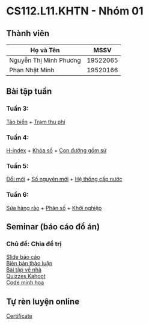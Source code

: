 # CS112.L11.KHTN - Nhóm 01
## Thành viên
| Họ và Tên              | MSSV     |
|------------------------|----------|
| Nguyễn Thị Minh Phương | 19522065 |
| Phan Nhật Minh         | 19520166 |
## Bài tập tuần
### Tuần 3:

<a href="https://github.com/irissphan/CS112.L21.KHTN/blob/main/BaiTap/week03/docs/TaoBien.ipynb">
  Tảo biển</a> + <a href="https://github.com/irissphan/CS112.L21.KHTN/blob/main/BaiTap/week03/docs/TramThuPhi.ipynb ">
  Trạm thu phí</a>

### Tuần 4:
<a href="https://github.com/irissphan/CS112.L21.KHTN/blob/main/BaiTapTuan/week04/docs/H_index.ipynb">
  H-index</a> + <a href="https://github.com/irissphan/CS112.L21.KHTN/blob/main/BaiTapTuan/week04/docs/khoaSo.ipynb">
  Khóa số</a> + <a href="https://github.com/irissphan/CS112.L21.KHTN/blob/main/BaiTapTuan/week04/docs/conDuongGomSu.ipynb">
  Con đường gốm sứ</a>

### Tuần 5:
<a href="https://github.com/irissphan/CS112.L21.KHTN/blob/main/BaiTapTuan/week05/docs/doiMoi.ipynb">Đổi mới</a> + <a href="https://github.com/irissphan/CS112.L21.KHTN/blob/main/BaiTapTuan/week05/docs/soNguyenMoi.ipynb">
 Số nguyên mới</a> + <a href="https://github.com/irissphan/CS112.L21.KHTN/blob/main/BaiTapTuan/week05/docs/heThongCapNuoc.ipynb">
  Hệ thống cấp nước</a>

### Tuần 6:

<a href="https://github.com/irissphan/CS112.L21.KHTN/blob/main/BaiTapTuan/week05/docs/heThongCapNuoc.ipynb"> Sửa hàng rào</a> + <a href="https://github.com/irissphan/CS112.L21.KHTN/blob/main/BaiTapTuan/week05/docs/heThongCapNuoc.ipynb">
  Phân số</a> + <a href="https://github.com/irissphan/CS112.L21.KHTN/blob/main/BaiTapTuan/week05/docs/heThongCapNuoc.ipynb">
Khởi nghiệp</a>

## Seminar (báo cáo đồ án)
### Chủ đề: Chia để trị
<a href="https://github.com/irissphan/CS112.L21.KHTN/blob/main/%5BSeminar%5D%20Divide-and-Conquer/Slide-b%C3%A1o-c%C3%A1o.pdf">
Slide báo cáo</a>

<br>

<a href="https://github.com/irissphan/CS112.L21.KHTN/blob/main/%5BSeminar%5D%20Divide-and-Conquer/Bi%C3%AAn-b%E1%BA%A3n-th%E1%BA%A3o-lu%E1%BA%ADn.pdf">
Biên bản thảo luận</a>

<br>

<a href="https://github.com/irissphan/CS112.L21.KHTN/blob/main/%5BSeminar%5D%20Divide-and-Conquer/B%C3%A0i-t%E1%BA%ADp-v%E1%BB%81-nh%C3%A0.pdf">
Bài tập về nhà</a>

<br>

<a href="https://github.com/irissphan/CS112.L21.KHTN/blob/main/%5BSeminar%5D%20Divide-and-Conquer/Quizzes-Kahoot.pdf">
Quizzes Kahoot</a>

<br>

<a href="https://github.com/irissphan/CS112.L21.KHTN/blob/main/%5BSeminar%5D%20Divide-and-Conquer/Code-minh-h%E1%BB%8Da.ipynb">
Code minh họa</a>

## Tự rèn luyện online

<a href="https://github.com/irissphan/CS112.L21.KHTN/tree/main/TuLuyenOnline">
Certificate</a>